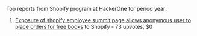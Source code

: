 Top reports from Shopify program at HackerOne for period year:

1. [Exposure of shopify employee summit page allows anonymous user to place orders for free books](https://hackerone.com/reports/2552027) to Shopify - 73 upvotes, $0
